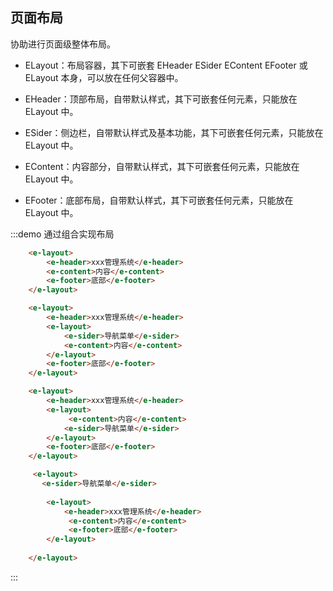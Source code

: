 ## 页面布局
协助进行页面级整体布局。

* ELayout：布局容器，其下可嵌套 EHeader ESider EContent EFooter 或 ELayout 本身，可以放在任何父容器中。

* EHeader：顶部布局，自带默认样式，其下可嵌套任何元素，只能放在 ELayout 中。

* ESider：侧边栏，自带默认样式及基本功能，其下可嵌套任何元素，只能放在 ELayout 中。

* EContent：内容部分，自带默认样式，其下可嵌套任何元素，只能放在 ELayout 中。

* EFooter：底部布局，自带默认样式，其下可嵌套任何元素，只能放在 ELayout 中。

:::demo 通过组合实现布局
```html
    <e-layout>
        <e-header>xxx管理系统</e-header>
        <e-content>内容</e-content>
        <e-footer>底部</e-footer>
    </e-layout>

    <e-layout>
        <e-header>xxx管理系统</e-header>
        <e-layout>
            <e-sider>导航菜单</e-sider>
            <e-content>内容</e-content>
        </e-layout>
        <e-footer>底部</e-footer>
    </e-layout>

    <e-layout>
        <e-header>xxx管理系统</e-header>
        <e-layout>
             <e-content>内容</e-content>
            <e-sider>导航菜单</e-sider> 
        </e-layout>
        <e-footer>底部</e-footer>
    </e-layout>

     <e-layout>
       <e-sider>导航菜单</e-sider> 
        
        <e-layout>
            <e-header>xxx管理系统</e-header>
             <e-content>内容</e-content>
             <e-footer>底部</e-footer>
        </e-layout>
       
    </e-layout>
```
:::